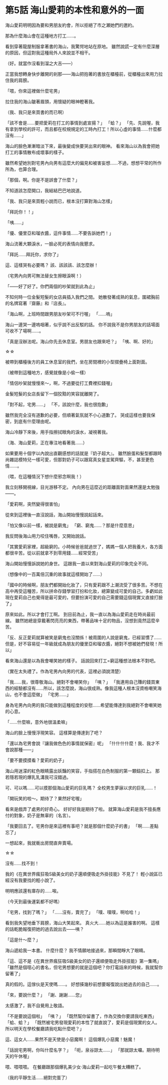 # 第5話 海山愛莉的本性和意外的一面

海山愛莉明明因為要和男朋友約會，所以拒絕了市之瀬她們的邀約。

那為什麼海山會在這種地方打工……。

看到穿著龍屋制服拿著書的海山，我驚愕地站在原地。
雖然說謊一定有什麼深層的原因，但這對我這種局外人來說並不相干。

（好。就當作沒看到溜之大吉——）

正當我想轉身快步離開的剎那——海山把抱著的書放在櫃檯前，從櫃檯出來用力拉住我的肩膀。

「喂，你來這裡做什麼宅男」

拉住我的海山皺著眉頭，用懷疑的眼神瞪著我。

（我、我只是來買書的而已啊）

「該不會是……要把愛莉在打工的事情到處宣揚？」
「蛤？」
「先、先說喔，我有拿到學校的許可，而且都在校規規定的工時內打工！所以心虛的事情……什麼都沒有……」

海山的臉色漸漸暗淡下來，最後變成快要哭出來的眼神。
看來海山以為我會把她打工的事情散布成壞事的樣子。

雖然希望她別對宅男內向男有這麼大的偏見和被害妄想……不過，想想平常的所作所為，也算合理。

「那個，啊。你是不是誤會了什麼？」

不知道該怎麼開口，我結結巴巴地說道。

「我、我只是來買輕小說而已，根本沒打算對海山怎樣」

「拜託你！！」

「咦……」

「優、優里亞和瑠衣醬，這件事情……不要告訴她們！」

海山流著大顆淚水，一臉必死的表情向我懇求。

「拜託……拜託你，求你了」

這、這樣哭有必要嗎？
該、該該該、該怎麼辦！

（宅男內向男可無法替女生擦眼淚啊！）

「——好了好了。你們兩個的吵架就到此為止」

不知何時一位金髮短髮的女店員插入我們之間。
她散發著成熟的氣息，圍裙胸前的名牌寫著『齋藤』和『店長』。

「海山啊，上班時間跟男朋友吵架可不行喔」
「……嗚」

海山一邊哭一邊嗚咽著，似乎說不出反駁的話。
你不說我不是你男朋友的話場面可收不了場啊……。

「真是沒辦法呢。海山你先去休息室。男朋友也跟來吧？」
「咦、啊、好的」

☆☆

被帶到櫃檯後方的員工休息室的我們，坐在房間裡的小型摺疊椅上面對面。

（被帶到這種地方，感覺就像是小偷一樣）

「情侶吵架就慢慢來～，啊，不過要從打工費裡扣錢喔」

金髮短髮的女店長留下一個狡黠的笑容就離開了。

「對不起，宅男……」
「不，該說什麼，我也很抱歉」

雖然我完全沒有道歉的必要，但順著氣氛就不小心道歉了。
哭成這樣也要我保密，到底有什麼理由呢。

海山冷靜下來後，用手指擦拭眼角的淚水，凝視著我。

（海、海山愛莉，正在專注地看著我……）

如果要用十個字以內說出直觀感想的話就是『奶子超大』。
雖然臉蛋和髮型都跟時尚雜誌模特兒一樣可愛，但那對奶子可以跟寫真女星並駕齊驅，不，甚至更色情……。

（喂，在這種情況下想什麼邪念啊我！）

我立刻移開視線，目光游移不定。
內向男在這麼近的距離面對面果然還是太勉強——。

「愛莉啊，突然變得很害怕」

從來到這裡後一直沒說話，海山開始慢慢說起話來。

「怕又像以前一樣，被說是窮鬼」
「窮、窮鬼……？那是什麼意思」

我反問後海山用力咬住嘴唇，又開始說話。

「其實愛莉家裡，超級窮的。小時候爸爸就過世了，媽媽一個人把我養大，各方面都很辛苦。從以前就拿不到零用錢……經常受苦」

海山開始慢慢訴說她的身世。
這跟我一直以來對海山愛莉的印象完全不同。

（想像中的一百萬倍沉重的故事就這樣開始了……）

「國中的時候啊，朋友們都開始化妝了，只有愛莉跟不上潮流受了很多苦。不想在高中再受這種苦，所以拼命存錢學習打扮和化妝，總算變成可愛的自己。多虧如此現在愛莉自己也覺得是最可愛的，但要扮演可愛的自己需要錢這個現實又直接打臉了」

原來如此。所以才會打工啊。
到目前為止，我一直以為海山愛莉走在時尚最前線。
雖然她總是穿戴著閃亮亮的東西，帶著品味十足的物品，沒想到竟然這麼辛苦。

「反、反正愛莉就算被笑是窮鬼也沒關係！被周圍的人說是窮鬼，已經習慣了……但是，好不容易從一年級就成為朋友的優里亞和瑠衣醬，絕對不想被她們發現！所以」

看來海山還是以為我會嘲笑她的樣子。
話說回來打工=窮這種想法根本不對吧。

（實在太失禮了。作為宅男內向男的代表，這裡必須說清楚）

「我……我，很尊敬海山。絕對不會嘲笑你」
「咦？」
「我連用自己賺的錢買東西的經驗都沒有……所以，該怎麼說，海山很成熟。像我這種人根本沒資格嘲笑海山，也不會這麼做」
「宅男……」

身為宅男內向男的我只能做到這種程度的安慰……希望能傳達到我絕對不會嘲笑她的心意。

「……什麼嘛，意外地很溫柔嘛」

海山的臉上慢慢浮現笑容。
這樣算是傳達到了吧？

「還以為宅男會說『讓我做色色的事情就保密』呢」
「什什什什麼！我、我才不會說那種——」

「要不要摸摸看？愛莉的奶子」

海山用迷濛的紅色眼睛露出妖豔的笑容，手指搭在白色制服的第一顆鈕扣上。
那若隱若現的爆乳乳溝我可沒錯過。

可、可以嗎……可以摸那個海山愛莉的巨乳嗎？
全校男生夢寐以求的巨乳……！

「開玩笑的啦～。期待了？果然好宅喔」

看來是戲弄了處男的好奇心。
好好好我是期待了啦。
就算海山愛莉是我不擅長應付的對象，奶子是無辜的（名言）。

「我要回去了。宅男你是來這裡有事吧？就是那個什麼奶子的書」
「啊……差點忘了」

一想起來，我就衝出房間直奔賣場。

☆☆

沒有……找不到！

我的《在異世界瘋狂吸S級美女的奶子還順便吸走外掛技能》不見了！
輕小說區已經沒有我要找的輕小說了。

明明應該還有庫存的……唉。

（今天到最後運氣都不好嗎）

「宅男，找到了嗎？」
「……沒有，賣完了」
「噗、噗噗，啊哈哈！」

看到我失望地垂下肩膀，海山大笑起來。
真火大……她以為這是誰害的啊。
這樣的話乾脆報復把她的過去說出去——咦？

「這是什～麼？」

海山遞給我一本書。
什麼什麼？
我不情願地接過來，那瞬間睜大了眼睛。

「這、這不是《在異世界瘋狂吸S級美女的奶子還順便吸走外掛技能》第一集嗎」
「雖然是個噁心的書名，但宅男想要的就是這個吧？你打電話來的時候，我就幫你留著了」

真的假的。這傢伙是天使嗎……。
好想揍幾秒前想要報復說出她過去的自己……。

「來，要說什麼？」
「謝、謝謝……您」

太感激了，我不自覺用上敬語。

「不是要說這個啦」
「咦？」
「既然幫你留書了，作為交換你要請我吃東西」
「蛤、蛤？」
「既然被宅男發現愛莉的本性了就直說了，愛莉是個現實的女人。所以明天在學校餐廳請我吃點什麼吧？」

這、這女人……果然不是天使是小惡魔啊！
這個爆乳小惡魔！魅魔！

「話說宅男啊，你叫什麼名字？」
「呃，泉谷諒太……」
「那就諒太囉。期待明天的午休喔」

喂、喂喂喂。
在餐廳跟那個爆乳美少女‧海山愛莉一起吃午餐太糟糕了。

（我的平靜生活……絕對完蛋了）